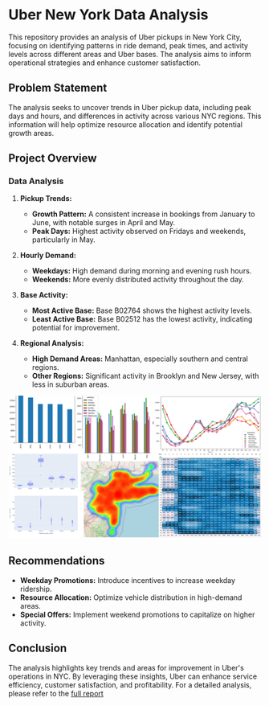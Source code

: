 # Uber New York Data Analysis

This repository provides an analysis of Uber pickups in New York City, focusing on identifying patterns in ride demand, peak times, and activity levels across different areas and Uber bases. The analysis aims to inform operational strategies and enhance customer satisfaction.

## Problem Statement

The analysis seeks to uncover trends in Uber pickup data, including peak days and hours, and differences in activity across various NYC regions. This information will help optimize resource allocation and identify potential growth areas.

## Project Overview

### Data Analysis

1. **Pickup Trends:**
   - **Growth Pattern:** A consistent increase in bookings from January to June, with notable surges in April and May.
   - **Peak Days:** Highest activity observed on Fridays and weekends, particularly in May.

2. **Hourly Demand:**
   - **Weekdays:** High demand during morning and evening rush hours.
   - **Weekends:** More evenly distributed activity throughout the day.

3. **Base Activity:**
   - **Most Active Base:** Base B02764 shows the highest activity levels.
   - **Least Active Base:** Base B02512 has the lowest activity, indicating potential for improvement.

4. **Regional Analysis:**
   - **High Demand Areas:** Manhattan, especially southern and central regions.
   - **Other Regions:** Significant activity in Brooklyn and New Jersey, with less in suburban areas.

![Data Analysis](https://github.com/Sus-31/UBER_EDA/blob/main/Allplots.png)

## Recommendations

- **Weekday Promotions:** Introduce incentives to increase weekday ridership.
- **Resource Allocation:** Optimize vehicle distribution in high-demand areas.
- **Special Offers:** Implement weekend promotions to capitalize on higher activity.

## Conclusion

The analysis highlights key trends and areas for improvement in Uber's operations in NYC. By leveraging these insights, Uber can enhance service efficiency, customer satisfaction, and profitability. 
For a detailed analysis, please refer to the [full report](https://github.com/Sus-31/UBER_EDA/blob/main/UberAnalysisReport.docx)
